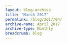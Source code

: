 ```yaml
---
layout: blog-archive
title: "March 2017"
permalink: /blog/2017/04/
archive-name: April 2017
archive-type: Monthly
breadcrumb: blog
---
```

